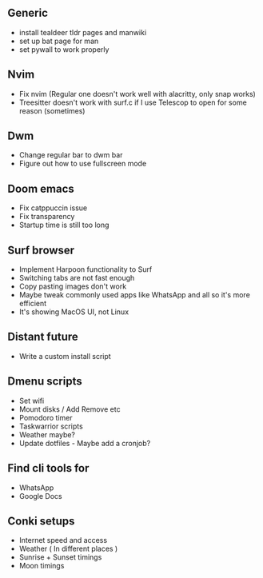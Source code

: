 ## Generic
- install tealdeer tldr pages and manwiki
- set up bat page for man
- set pywall to work properly

## Nvim
- Fix nvim (Regular one doesn't work well with alacritty, only snap works)
- Treesitter doesn't work with surf.c if I use Telescop to open for some reason (sometimes)

## Dwm
- Change regular bar to dwm bar
- Figure out how to use fullscreen mode

## Doom emacs
- Fix catppuccin issue
- Fix transparency
- Startup time is still too long

## Surf browser
- Implement Harpoon functionality to Surf
- Switching tabs are not fast enough
- Copy pasting images don't work
- Maybe tweak commonly used apps like WhatsApp and all so it's more efficient
- It's showing MacOS UI, not Linux

## Distant future
- Write a custom install script

## Dmenu scripts
- Set wifi
- Mount disks / Add Remove etc
- Pomodoro timer
- Taskwarrior scripts
- Weather maybe?
- Update dotfiles - Maybe add a cronjob?

## Find cli tools for
- WhatsApp
- Google Docs

## Conki setups
- Internet speed and access
- Weather ( In different places )
- Sunrise + Sunset timings
- Moon timings

